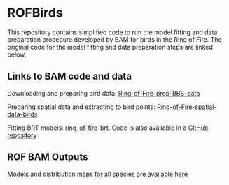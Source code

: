
<!-- README.md is generated from README.Rmd. Please edit that file -->

# ROFBirds

This repository contains simplified code to run the model fitting and
data preparation procedure developed by BAM for birds in the Ring of
Fire. The original code for the model fitting and data preparation steps
are linked below.

## Links to BAM code and data

Downloading and preparing bird data:
[Ring-of-Fire-prep-BBS-data](https://drive.google.com/drive/folders/13boRwiTc-j5NDauky2fgQaR99xL1xFIq?usp=sharing)

Preparing spatial data and extracting to bird points:
[Ring-of-Fire-spatial-data-birds](https://drive.google.com/drive/folders/1YN8s3DBvIftf3q9o0SH-UMN0pHLLf02C?usp=sharing)

Fitting BRT models:
[ring-of-fire-brt](https://drive.google.com/drive/folders/1nCotZfYJeuPw1_PfZq9fBTOOeF4QdeaX?usp=sharing).
Code is also available in a [GitHub
repository](https://github.com/crosbya1/ring-of-fire-brt)

## ROF BAM Outputs

Models and distribution maps for all species are available
[here](https://borealbirds.github.io/ring-of-fire/)

